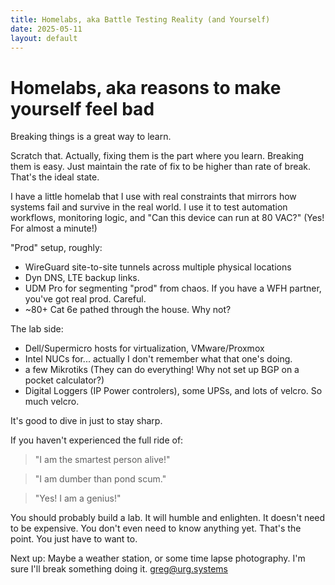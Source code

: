 ```yaml
---
title: Homelabs, aka Battle Testing Reality (and Yourself)
date: 2025-05-11
layout: default
---
```


# Homelabs, aka reasons to make yourself feel bad

Breaking things is a great way to learn.

Scratch that. Actually, fixing them is the part where you learn. Breaking them is easy.
Just maintain the rate of fix to be higher than rate of break. That's the ideal state.

I have a little homelab that I use with real constraints that mirrors how systems fail
and survive in the real world. I use it to test automation workflows, monitoring logic,
and "Can this device can run at 80 VAC?" (Yes! For almost a minute!)

"Prod" setup, roughly:

- WireGuard site-to-site tunnels across multiple physical locations
- Dyn DNS, LTE backup links.
- UDM Pro for segmenting "prod" from chaos. If you have a WFH partner, you've got real prod. Careful.
- ~80+ Cat 6e pathed through the house. Why not?

The lab side:

- Dell/Supermicro hosts for virtualization, VMware/Proxmox
- Intel NUCs for... actually I don't remember what that one's doing.
- a few Mikrotiks (They can do everything! Why not set up BGP on a pocket calculator?)
- Digital Loggers (IP Power controlers), some UPSs, and lots of velcro. So much velcro.

It's good to dive in just to stay sharp.

If you haven't experienced the full ride of: 
> "I am the smartest person alive!"

> "I am dumber than pond scum."

> "Yes! I am a genius!"

You should probably build a lab. It will humble and enlighten. It doesn't need to be expensive.
You don't even need to know anything yet. That's the point. You just have to want to.

Next up: Maybe a weather station, or some time lapse photography. I'm sure I'll break something doing it.
[greg@urg.systems](mailto:greg@urg.systems)

